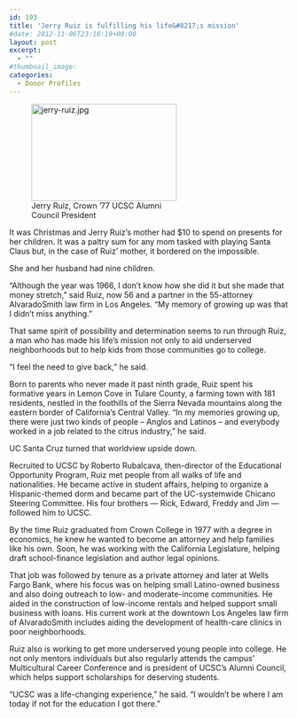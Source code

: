 ```yaml
---
id: 193
title: 'Jerry Ruiz is fulfilling his life&#8217;s mission'
#date: 2012-11-06T23:18:19+00:00
layout: post
excerpt:
  - ""
#thumbnail_image:
categories:
  - Donor Profiles
---
```

<figure id="attachment_194" style="width: 262px" class="wp-caption alignright"><img class="size-full wp-image-194" src="http://live-ucsc-giving.pantheonsite.io/wp-content/uploads/2017/08/jerry-ruiz.jpg" alt="jerry-ruiz.jpg" width="262" height="175" /><figcaption class="wp-caption-text">Jerry Ruiz, Crown &#8217;77  
UCSC Alumni Council President</figcaption></figure> 

It was Christmas and Jerry Ruiz’s mother had $10 to spend on presents for her children. It was a paltry sum for any mom tasked with playing Santa Claus but, in the case of Ruiz’ mother, it bordered on the impossible.

She and her husband had nine children.

“Although the year was 1966, I don’t know how she did it but she made that money stretch,” said Ruiz, now 56 and a partner in the 55-attorney AlvaradoSmith law firm in Los Angeles. “My memory of growing up was that I didn’t miss anything.”

That same spirit of possibility and determination seems to run through Ruiz, a man who has made his life’s mission not only to aid underserved neighborhoods but to help kids from those communities go to college.

“I feel the need to give back,” he said.

Born to parents who never made it past ninth grade, Ruiz spent his formative years in Lemon Cove in Tulare County, a farming town with 181 residents, nestled in the foothills of the Sierra Nevada mountains along the eastern border of California&#8217;s Central Valley. “In my memories growing up, there were just two kinds of people – Anglos and Latinos – and everybody worked in a job related to the citrus industry,” he said.

UC Santa Cruz turned that worldview upside down.

Recruited to UCSC by Roberto Rubalcava, then-director of the Educational Opportunity Program, Ruiz met people from all walks of life and nationalities. He became active in student affairs, helping to organize a Hispanic-themed dorm and became part of the UC-systemwide Chicano Steering Committee. His four brothers — Rick, Edward, Freddy and Jim — followed him to UCSC.

By the time Ruiz graduated from Crown College in 1977 with a degree in economics, he knew he wanted to become an attorney and help families like his own. Soon, he was working with the California Legislature, helping draft school-finance legislation and author legal opinions.

That job was followed by tenure as a private attorney and later at Wells Fargo Bank, where his focus was on helping small Latino-owned business and also doing outreach to low- and moderate-income communities. He aided in the construction of low-income rentals and helped support small business with loans. His current work at the downtown Los Angeles law firm of AlvaradoSmith includes aiding the development of health-care clinics in poor neighborhoods.

Ruiz also is working to get more underserved young people into college. He not only mentors individuals but also regularly attends the campus’ Multicultural Career Conference and is president of UCSC’s Alumni Council, which helps support scholarships for deserving students.

“UCSC was a life-changing experience,” he said. “I wouldn’t be where I am today if not for the education I got there.”